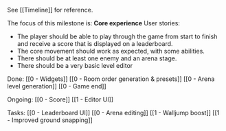 See [[Timeline]] for reference. 

The focus of this milestone is: **Core experience**
User stories: 
- The player should be able to play through the game from start to finish and receive a score that is displayed on a leaderboard. 
 - The core movement should work as expected, with some abilities. 
 - There should be at least one enemy and an arena stage. 
 - There should be a very basic level editor

Done:
[[0 - Widgets]]
[[0 - Room order generation & presets]]
[[0 - Arena level generation]]
[[0 - Game end]]

Ongoing: 
[[0 - Score]]
[[1 - Editor UI]]

Tasks:
[[0 - Leaderboard UI]]
[[0 - Arena editing]]
[[1 - Walljump boost]]
[[1 - Improved ground snapping]]
